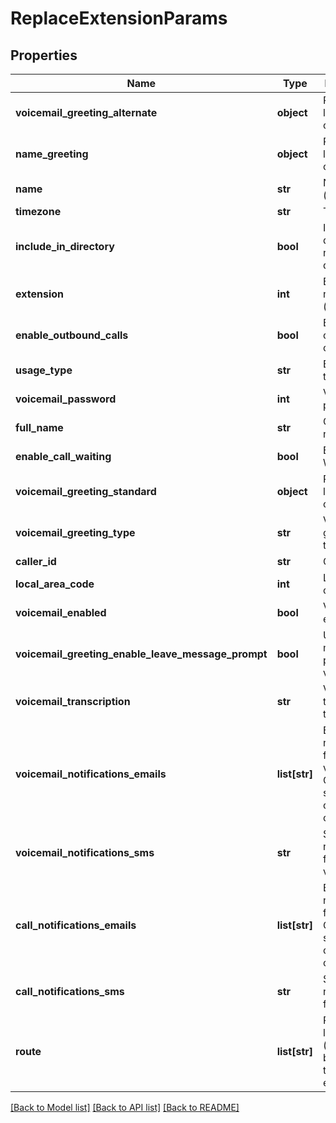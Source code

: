 # ReplaceExtensionParams

## Properties
Name | Type | Description | Notes
------------ | ------------- | ------------- | -------------
**voicemail_greeting_alternate** | **object** | Recording lookup object | [optional] 
**name_greeting** | **object** | Recording lookup object | [optional] 
**name** | **str** | Name (required) | [optional] 
**timezone** | **str** | Timezone | [optional] 
**include_in_directory** | **bool** | Include in dial-by-name directory | [optional] 
**extension** | **int** | Extension number (required) | [optional] 
**enable_outbound_calls** | **bool** | Enable outgoing calls | [optional] 
**usage_type** | **str** | Extension type | [optional] 
**voicemail_password** | **int** | Voicemail password | [optional] 
**full_name** | **str** | Contact name | [optional] 
**enable_call_waiting** | **bool** | Enable Call Waiting | [optional] 
**voicemail_greeting_standard** | **object** | Recording lookup object | [optional] 
**voicemail_greeting_type** | **str** | Voicemail greeting type | [optional] 
**caller_id** | **str** | Caller ID | [optional] 
**local_area_code** | **int** | Local area code | [optional] 
**voicemail_enabled** | **bool** | Voicemail enabled | [optional] 
**voicemail_greeting_enable_leave_message_prompt** | **bool** | Use leave message prompt after voicemail | [optional] 
**voicemail_transcription** | **str** | Voicemail transcription type | [optional] 
**voicemail_notifications_emails** | **list[str]** | Email notifications for voicemails. Can be a single email or an array of emails | [optional] 
**voicemail_notifications_sms** | **str** | SMS notifications for voicemails | [optional] 
**call_notifications_emails** | **list[str]** | Email notifications for calls. Can be a single email or an array of emails | [optional] 
**call_notifications_sms** | **str** | SMS notifications for calls | [optional] 
**route** | **list[str]** | Route object lookup (must belong to this extension) | [optional] 

[[Back to Model list]](../README.md#documentation-for-models) [[Back to API list]](../README.md#documentation-for-api-endpoints) [[Back to README]](../README.md)


